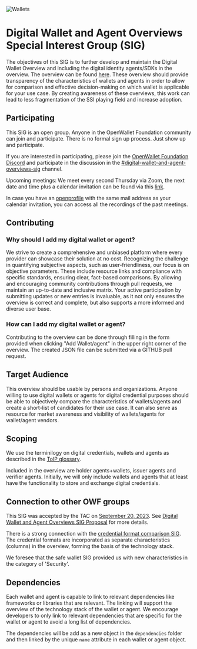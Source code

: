 ![Wallets](https://img.shields.io/endpoint?url=https%3A%2F%2Fraw.githubusercontent.com%2Fopenwallet-foundation%2Fdigital-wallet-and-agent-overviews-sig%2Fbadge-info%2Fwallets.json)

# Digital Wallet and Agent Overviews Special Interest Group (SIG)

The objectives of this SIG is to further develop and maintain the Digital Wallet Overview and including the digital identity agents/SDKs in the overview. The overview can be found [here](https://openwallet-foundation.github.io/digital-wallet-and-agent-overviews-sig/). These overview should provide transparency of the characteristics of wallets and agents in order to allow for comparison and effective decision-making on which wallet is applicable for your use case. By creating awareness of these overviews, this work can lead to less fragmentation of the SSI playing field and increase adoption.

## Participating

This SIG is an open group. Anyone in the OpenWallet Foundation community can join and participate. There is no formal sign up process. Just show up and participate.

If you are interested in participating, please join the [OpenWallet Foundation Discord](https://discord.gg/openwalletfoundation) and participate in the discussion in the [#digital-wallet-and-agent-overviews-sig](https://discord.com/channels/1022962884864643214/1154111877077532814) channel.

Upcoming meetings:
We meet every second Thursday via Zoom, the next date and time plus a calendar invitation can be found via this [link](https://zoom-lfx.platform.linuxfoundation.org/meeting/92821499615?password=bfd9bdad-249d-454e-97a5-727bc5fc2190).

In case you have an [openprofile](https://openprofile.dev/) with the same mail address as your calendar invitation, you can access all the recordings of the past meetings.

## Contributing

### Why should I add my digital wallet or agent?

We strive to create a comprehensive and unbiased platform where every provider can showcase their solution at no cost. Recognizing the challenge in quantifying subjective aspects, such as user-friendliness, our focus is on objective parameters. These include resource links and compliance with specific standards, ensuring clear, fact-based comparisons. By allowing and encouraging community contributions through pull requests, we maintain an up-to-date and inclusive matrix. Your active participation by submitting updates or new entries is invaluable, as it not only ensures the overview is correct and complete, but also supports a more informed and diverse user base.

### How can I add my digital wallet or agent?

Contributing to the overview can be done through filling in the form provided when clicking "Add Wallet/agent" in the upper right corner of the overview. The created JSON file can be submitted via a GITHUB pull request.

## Target Audience

This overview should be usable by persons and organizations. Anyone willing to use digital wallets or agents for digital credential purposes should be able to objectively compare the characteristics of wallets/agents and create a short-list of candidates for their use case. It can also serve as resource for market awareness and visibility of wallets/agents for wallet/agent vendors.

## Scoping

We use the terminilogy on digital credentials, wallets and agents as described in the [ToIP glossary](https://docs.google.com/document/d/1fZByfuSOwszDRkE7ARQLeElSYmVznoOyJK4sxRvJpyM/edit).

Included in the overview are holder agents+wallets, issuer agents and verifier agents. Initially, we will only include wallets and agents that at least have the functionality to store and exchange digital credentials.

## Connection to other OWF groups

This SIG was accepted by the TAC on [September 20, 2023](../meetings/2023/2023-09-20.md). See [Digital Wallet and Agent Overviews SIG Proposal](https://github.com/openwallet-foundation/tac/issues/56) for more details.

There is a strong connection with the [credential format comparison SIG](https://github.com/openwallet-foundation/credential-format-comparison-sig). The credential formats are incorporated as separate characteristics (columns) in the overview, forming the basis of the technology stack.

We foresee that the safe wallet SIG provided us with new characteristics in the category of 'Security'.

## Dependencies

Each wallet and agent is capable to link to relevant dependencies like frameworks or libraries that are relevant. The linking will support the overview of the technology stack of the wallet or agent. We encourage developers to only link to relevant dependencies that are specific for the wallet or agent to avoid a long list of dependencies.

The dependencies will be add as a new object in the `dependencies` folder and then linked by the unique `name` attribute in each wallet or agent object.
